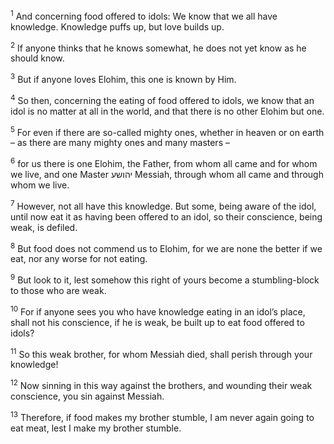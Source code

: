 <sup>1</sup> And concerning food offered to idols: We know that we all have knowledge. Knowledge puffs up, but love builds up.

<sup>2</sup> If anyone thinks that he knows somewhat, he does not yet know as he should know.

<sup>3</sup> But if anyone loves Elohim, this one is known by Him.

<sup>4</sup> So then, concerning the eating of food offered to idols, we know that an idol is no matter at all in the world, and that there is no other Elohim but one.

<sup>5</sup> For even if there are so-called mighty ones, whether in heaven or on earth – as there are many mighty ones and many masters –

<sup>6</sup> for us there is one Elohim, the Father, from whom all came and for whom we live, and one Master יהושע Messiah, through whom all came and through whom we live.

<sup>7</sup> However, not all have this knowledge. But some, being aware of the idol, until now eat it as having been offered to an idol, so their conscience, being weak, is defiled.

<sup>8</sup> But food does not commend us to Elohim, for we are none the better if we eat, nor any worse for not eating.

<sup>9</sup> But look to it, lest somehow this right of yours become a stumbling-block to those who are weak.

<sup>10</sup> For if anyone sees you who have knowledge eating in an idol’s place, shall not his conscience, if he is weak, be built up to eat food offered to idols?

<sup>11</sup> So this weak brother, for whom Messiah died, shall perish through your knowledge!

<sup>12</sup> Now sinning in this way against the brothers, and wounding their weak conscience, you sin against Messiah.

<sup>13</sup> Therefore, if food makes my brother stumble, I am never again going to eat meat, lest I make my brother stumble.

